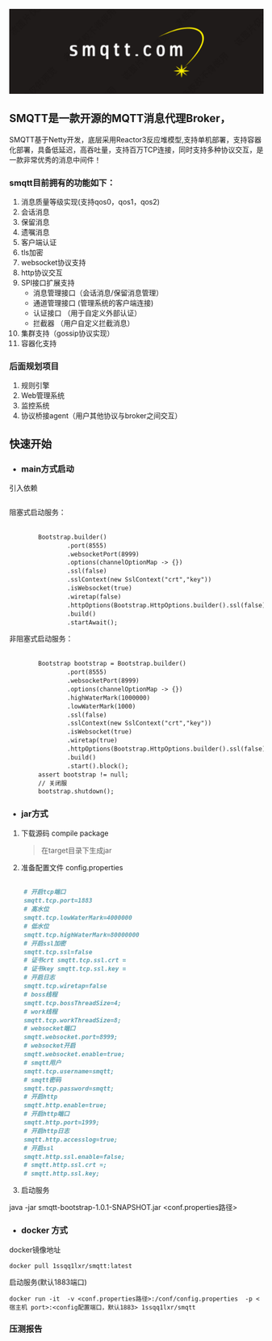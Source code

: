 ![image](icon/smqtt.jpg)

## SMQTT是一款开源的MQTT消息代理Broker，

SMQTT基于Netty开发，底层采用Reactor3反应堆模型,支持单机部署，支持容器化部署，具备低延迟，高吞吐量，支持百万TCP连接，同时支持多种协议交互，是一款非常优秀的消息中间件！
### smqtt目前拥有的功能如下：

1.  消息质量等级实现(支持qos0，qos1，qos2)
2.  会话消息
3.  保留消息
4.  遗嘱消息
5.  客户端认证
6.  tls加密
7.  websocket协议支持
8.  http协议交互
9.  SPI接口扩展支持
    - 消息管理接口（会话消息/保留消息管理）
    - 通道管理接口 (管理系统的客户端连接)
    - 认证接口 （用于自定义外部认证）
    - 拦截器  （用户自定义拦截消息）
10. 集群支持（gossip协议实现）
11. 容器化支持 


### 后面规划项目

1. 规则引擎
2. Web管理系统
3. 监控系统
4. 协议桥接agent（用户其他协议与broker之间交互）


## 快速开始

- ### main方式启动

引入依赖
```markdown

```

阻塞式启动服务：

```markdown

        Bootstrap.builder()
                .port(8555)
                .websocketPort(8999)
                .options(channelOptionMap -> {})
                .ssl(false)
                .sslContext(new SslContext("crt","key"))
                .isWebsocket(true)
                .wiretap(false)
                .httpOptions(Bootstrap.HttpOptions.builder().ssl(false).httpPort(62212).accessLog(true).build())
                .build()
                .startAwait();

```

非阻塞式启动服务：

```markdown

        Bootstrap bootstrap = Bootstrap.builder()
                .port(8555)
                .websocketPort(8999)
                .options(channelOptionMap -> {})
                .highWaterMark(1000000)
                .lowWaterMark(1000)
                .ssl(false)
                .sslContext(new SslContext("crt","key"))
                .isWebsocket(true)
                .wiretap(true)
                .httpOptions(Bootstrap.HttpOptions.builder().ssl(false).httpPort(62212).accessLog(true).build())
                .build()
                .start().block();
        assert bootstrap != null;
        // 关闭服
        bootstrap.shutdown();

```


- ### jar方式


1. 下载源码 compile package <smqtt-bootstrap module>

    >在target目录下生成jar



2. 准备配置文件 config.properties


```markdown
    
    # 开启tcp端口
    smqtt.tcp.port=1883
    # 高水位
    smqtt.tcp.lowWaterMark=4000000
    # 低水位
    smqtt.tcp.highWaterMark=80000000
    # 开启ssl加密
    smqtt.tcp.ssl=false
    # 证书crt smqtt.tcp.ssl.crt =
    # 证书key smqtt.tcp.ssl.key =
    # 开启日志
    smqtt.tcp.wiretap=false
    # boss线程
    smqtt.tcp.bossThreadSize=4;
    # work线程
    smqtt.tcp.workThreadSize=8;
    # websocket端口
    smqtt.websocket.port=8999;
    # websocket开启
    smqtt.websocket.enable=true;
    # smqtt用户
    smqtt.tcp.username=smqtt;
    # smqtt密码
    smqtt.tcp.password=smqtt;
    # 开启http
    smqtt.http.enable=true;
    # 开启http端口
    smqtt.http.port=1999;
    # 开启http日志
    smqtt.http.accesslog=true;
    # 开启ssl
    smqtt.http.ssl.enable=false;
    # smqtt.http.ssl.crt =;
    # smqtt.http.ssl.key;
  ```

3. 启动服务

java -jar smqtt-bootstrap-1.0.1-SNAPSHOT.jar <conf.properties路径>




- ### docker 方式


docker镜像地址
``` 
docker pull 1ssqq1lxr/smqtt:latest
```

启动服务(默认1883端口)

``` 
docker run -it  -v <conf.properties路径>:/conf/config.properties  -p <宿主机 port>:<config配置端口，默认1883> 1ssqq1lxr/smqtt
```

### 压测报告



